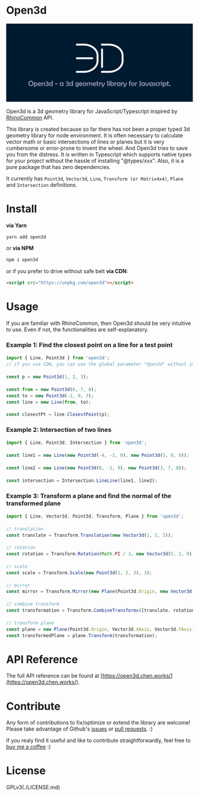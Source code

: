 # Open3d

![banner](https://github.com/ccc159/Open3d/raw/master/assets/open3d_banner.jpg)

Open3d is a 3d geometry library for JavaScript/Typescript inspired by [RhinoCommon](https://developer.rhino3d.com/api/RhinoCommon/html/R_Project_RhinoCommon.htm) API.

This library is created because so far there has not been a proper typed 3d geometry library for node environment. It is often necessary to calculate vector math or basic intersections of lines or planes but it is very cumbersome or error-prone to invent the wheel. And Open3d tries to save you from the distress. It is written in Typescript which supports native types for your project without the hassle of installing "@types/xxx". Also, it is a pure package that has zero dependencies.

It currently has `Point3d`, `Vector3d`, `Line`, `Transform (or Matrix4x4)`, `Plane` and `Intersection` definitions.

# Install

**via Yarn**

```bash
yarn add open3d
```

or **via NPM**

```bash
npm i open3d
```

or if you prefer to drive without safe belt **via CDN**:

```html
<script src="https://unpkg.com/open3d"></script>
```

# Usage

If you are familiar with RhinoCommon, then Open3d should be very intuitive to use. Even if not, the functionalities are self-explanatory.

### Example 1: Find the closest point on a line for a test point

```typescript
import { Line, Point3d } from 'open3d';
// if you use CDN, you can use the global parameter "Open3d" without import, such as "Open3d.Vector"

const p = new Point3d(1, 2, 3);

const from = new Point3d(6, 7, 8);
const to = new Point3d(-2, 0, 3);
const line = new Line(from, to);

const closestPt = line.ClosestPoint(p);
```

### Example 2: Intersection of two lines

```typescript
import { Line, Point3d, Intersection } from 'open3d';

const line1 = new Line(new Point3d(-4, -1, 0), new Point3d(5, 0, 0));

const line2 = new Line(new Point3d(0, -2, 0), new Point3d(3, 7, 0));

const intersection = Intersection.LineLine(line1, line2);
```

### Example 3: Transform a plane and find the normal of the transformed plane

```typescript
import { Line, Vector3d, Point3d, Transform, Plane } from 'open3d';

// translation
const translate = Transform.Translation(new Vector3d(1, 2, 3));

// rotation
const rotation = Transform.Rotation(Math.PI / 3, new Vector3d(5, 2, 0), new Point3d(-2, 2, 9));

// scale
const scale = Transform.Scale(new Point3d(1, 2, 3), 3);

// mirror
const mirror = Transform.Mirror(new Plane(Point3d.Origin, new Vector3d(8, 2, -4), new Vector3d(0, 8, 5)));

// combine transform
const transformation = Transform.CombineTransforms([translate, rotation, scale, mirror]);

// transform plane
const plane = new Plane(Point3d.Origin, Vector3d.XAxis, Vector3d.YAxis);
const transformedPlane = plane.Transform(transformation);
```

# API Reference

The full API reference can be found at [https://open3d.chen.works/](https://open3d.chen.works/).

# Contribute

Any form of contributions to fix/optimize or extend the library are welcome! Please take advantage of Github's [issues](https://github.com/ccc159/open3d/issues) or [pull requests](https://github.com/ccc159/open3d/pulls). :)

If you realy find it useful and like to contribute straightforwardly, feel free to [buy me a coffee](https://www.buymeacoffee.com/ccc159) :)

# License

GPLv3(./LICENSE.md)
